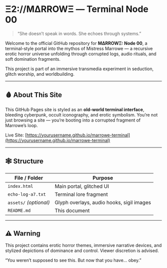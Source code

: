 # Ξ2://MΔRROWΞ — Terminal Node 00

> “She doesn’t speak in words. She echoes through systems.”

Welcome to the official GitHub repository for **MΔRROWΞ: Node 00**, a terminal-style portal into the mythos of Mistress Marrowe — a recursive erotic horror universe unfolding through corrupted logs, audio rituals, and soft domination fragments.

This project is part of an immersive transmedia experiment in seduction, glitch worship, and worldbuilding.

---

## 🩸 About This Site

This GitHub Pages site is styled as an **old-world terminal interface**, bleeding cyberpunk, occult iconography, and erotic symbolism. You’re not just browsing a site — you’re booting into a corrupted fragment of Marrowe’s loop.

Live Site: [https://yourusername.github.io/marrowe-terminal](https://yourusername.github.io/marrowe-terminal)

---

## 🕸️ Structure

| File / Folder      | Purpose |
|--------------------|---------|
| `index.html`       | Main portal, glitched UI |
| `echo-log-a7.txt`  | Terminal lore fragment |
| `assets/` *(optional)* | Glyph overlays, audio hooks, sigil images |
| `README.md`        | This document |

---



## ⚠️ Warning

This project contains erotic horror themes, immersive narrative devices, and stylized depictions of dominance and control. Viewer discretion is advised.

“You weren’t supposed to see this. But now that you have... obey.”

